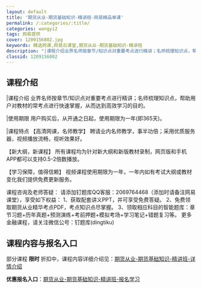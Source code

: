```yaml
---
layout: default
title: '期货从业-期货基础知识-精讲班-网易精品单课'
permalink: /:categories/:title/
categories: wangyi2
tags: 网易提供
cover: 1209156802.jpg
keywords: 精选网课,网易云课堂,期货从业-期货基础知识-精讲班
description: "|课程介绍业界名师按章节/知识点对重要考点进行精讲；名师梳理知识点，帮助用户对教材的常考点进行快速掌握，从而达到高效学习的目的。|使用期限用户购买后，从开通之日起，使用期限为一年(即365天"
classid: 1209156802
---
```


## 课程介绍

|课程介绍
业界名师按章节/知识点对重要考点进行精讲；名师梳理知识点，帮助用户对教材的常考点进行快速掌握，从而达到高效学习的目的。
 
|使用期限
用户购买后，从开通之日起，使用期限为一年(即365天)。
 
|课程特点
【高清网课，名师教学】
聘请业内名师教学，事半功倍；采用优质服务器，视频播放流畅，视听效果好。
 
【新大纲，新课程】
所有课程均为针对新大纲和新版教材录制，网页版和手机APP都可以支持0.5-2倍数播放。
 
【学习保障，值得信赖】
视频课程使用期限为一年，一年内如有考试大纲或教材变化我们提供免费更新服务。

课程咨询及老师答疑：
请添加钉题库QQ客服：2069764468（添加时请备注网易课堂），享受如下权益：
1、获取配套讲义PPT，并可享受免费答疑。
2、免费领取期货从业精华考点PDF，考点知识点尽掌握。
3、领取相应科目的智能题库：章节习题+历年真题+预测演练+考前押题+模拟考场+学习笔记+错题复习等。
更多金融课程，请关注微信公号：钉题库(dingtiku)

## 课程内容与报名入口

部分课程 **限时** 折扣中，课程内容详细介绍见：[期货从业-期货基础知识-精讲班-详情介绍](https://study.163.com/course/introduction/1209156802.htm?share=1&shareId=1025206652&utm_campaign=share&utm_medium=iphoneShare&utm_source=&utm_u=1025206652)

**优惠报名入口**：[期货从业-期货基础知识-精讲班-报名学习](https://study.163.com/course/introduction/1209156802.htm?share=1&shareId=1025206652&utm_campaign=share&utm_medium=iphoneShare&utm_source=&utm_u=1025206652)

